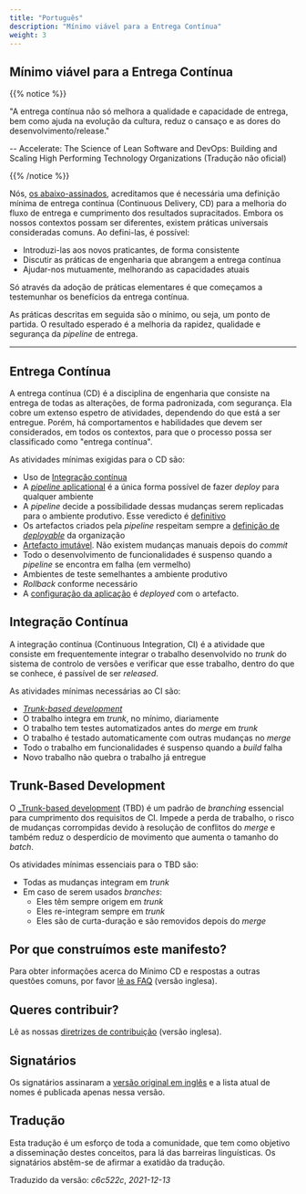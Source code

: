 ```yaml
---
title: "Português"
description: "Mínimo viável para a Entrega Contínua"
weight: 3
---
```


## Mínimo viável para a Entrega Contínua

{{% notice %}}

"A entrega contínua não só melhora a qualidade e capacidade de entrega, bem como ajuda na evolução da cultura, reduz o cansaço e as dores do desenvolvimento/release."

-- Accelerate: The Science of Lean Software and DevOps: Building and Scaling High Performing Technology Organizations (Tradução não oficial)

{{% /notice %}}

Nós, [os abaixo-assinados](../../minimumcd/signatures/), acreditamos que é necessária uma definição mínima de entrega contínua (Continuous Delivery, CD) para a melhoria do fluxo de entrega e cumprimento dos resultados supracitados. Embora os nossos contextos possam ser diferentes, existem práticas universais consideradas comuns. Ao defini-las, é possível:

- Introduzi-las aos novos praticantes, de forma consistente
- Discutir as práticas de engenharia que abrangem a entrega contínua
- Ajudar-nos mutuamente, melhorando as capacidades atuais

Só através da adoção de práticas elementares é que começamos a testemunhar os benefícios da entrega contínua.

As práticas descritas em seguida são o mínimo, ou seja, um ponto de partida. O resultado esperado é a melhoria da rapidez, qualidade e segurança da _pipeline_ de entrega.

---

## Entrega Contínua

A entrega contínua (CD) é a disciplina de engenharia que consiste na entrega de todas as alterações, de forma padronizada, com segurança. Ela cobre um extenso espetro de atividades, dependendo do que está a ser entregue. Porém, há comportamentos e habilidades que devem ser considerados, em todos os contextos, para que o processo possa ser classificado como "entrega contínua".

As atividades mínimas exigidas para o CD são:

- Uso de [Integração contínua](#integração-contínua)
- A [_pipeline_ aplicational](https://www.informit.com/articles/article.aspx?p=1621865&seqNum=2#:~:text=%EE%94%80Buy-,What%20Is%20a%20Deployment%20Pipeline%3F,-At%20an%20abstract) é a única forma possível de fazer _deploy_ para qualquer ambiente
- A _pipeline_ decide a possibilidade dessas mudanças serem replicadas para o ambiente produtivo. Esse veredicto é [definitivo](../../faq/#why-should-the-pipeline-be-definitive-for-deploy)
- Os artefactos criados pela _pipeline_ respeitam sempre a [definição de _deployable_](../../faq/#what-do-we-mean-by-definition-of-deployable) da organização
- [Artefacto imutável](../../faq/#what-is-an-immutable-artifact). Não existem mudanças manuais depois do _commit_
- Todo o desenvolvimento de funcionalidades é suspenso quando a _pipeline_ se encontra em falha (em vermelho)
- Ambientes de teste semelhantes a ambiente produtivo
- _Rollback_ conforme necessário
- A [configuração da aplicação](../../faq/#what-is-application-configuration) é _deployed_ com o artefacto.

## Integração Contínua

A integração contínua (Continuous Integration, CI) é a atividade que consiste em frequentemente integrar o trabalho desenvolvido no _trunk_ do sistema de controlo de versões e verificar que esse trabalho, dentro do que se conhece, é passível de ser _released_.

As atividades mínimas necessárias ao CI são:

- [_Trunk-based development_](https://trunkbaseddevelopment.com/)
- O trabalho integra em _trunk_, no mínimo, diariamente
- O trabalho tem testes automatizados antes do _merge_ em _trunk_
- O trabalho é testado automaticamente com outras mudanças no _merge_
- Todo o trabalho em funcionalidades é suspenso quando a _build_ falha
- Novo trabalho não quebra o trabalho já entregue

## Trunk-Based Development

O [_Trunk-based development](https://trunkbaseddevelopment.com/) (TBD) é um padrão de _branching_ essencial para cumprimento dos requisitos de CI. Impede a perda de trabalho, o risco de mudanças corrompidas devido à resolução de conflitos do _merge_ e também reduz o desperdício de movimento que aumenta o tamanho do _batch_.

Os atividades mínimas essenciais para o TBD são:
- Todas as mudanças integram em _trunk_
- Em caso de serem usados _branches_:
    - Eles têm sempre origem em _trunk_
    - Eles re-integram sempre em _trunk_
    - Eles são de curta-duração e são removidos depois do _merge_

## Por que construímos este manifesto?

Para obter informações acerca do Mínimo CD e respostas a outras questões comuns, por favor [lê as FAQ](../../faq) (versão inglesa).

## Queres contribuir?

Lê as nossas [diretrizes de contribuição](https://github.com/Minimum-CD/cd-manifesto/blob/master/CONTRIBUTING.md) (versão inglesa).

## Signatários

Os signatários assinaram a [versão original em inglês](../../minimumcd#signatories) e a lista atual de nomes é publicada apenas nessa versão.

## Tradução

Esta tradução é um esforço de toda a comunidade, que tem como objetivo a disseminação destes conceitos, para lá das barreiras linguísticas. Os signatários abstêm-se de afirmar a exatidão da tradução.

Traduzido da versão: _c6c522c_, _2021-12-13_